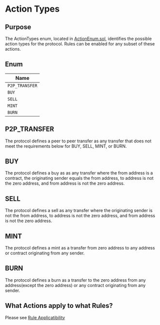 # Action Types

## Purpose
The ActionTypes enum, located in [ActionEnum.sol](../../../src/protocol/economic/ruleProcessor/ActionEnum.sol), 
identifies the possible action types for the protocol. Rules can be enabled for any subset of these actions.

## Enum

|Name|
|----|
|`P2P_TRANSFER`|
|`BUY`|
|`SELL`|
|`MINT`|
|`BURN`|

## P2P_TRANSFER

The protocol defines a peer to peer transfer as any transfer that does not meet the requirements below for BUY, SELL, MINT, or BURN.

## BUY

The protocol defines a buy as as any transfer where the from address is a contract, the originating sender equals the from address, to address is not the zero address, and from address is not the zero address. 

## SELL

The protocol defines a sell as any transfer where the originating sender is not the from address, to address is not the zero address, and from address is not the zero address.

## MINT

The protocol defines a mint as a transfer from zero address to any address or contract originating from any sender.

## BURN

The protocol defines a burn as a transfer to the zero address from any address(except the zero address) or any contract originating from any sender.

## What Actions apply to what Rules? 

Please see [Rule Applicatibility](./RULE-APPLICABILITY.md)
